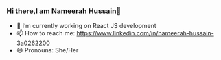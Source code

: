 ### Hi there,I am Nameerah Hussain👋

- 🔭 I’m currently working on React JS development
- 📫 How to reach me: https://www.linkedin.com/in/nameerah-hussain-3a0262200
- 😄 Pronouns: She/Her

